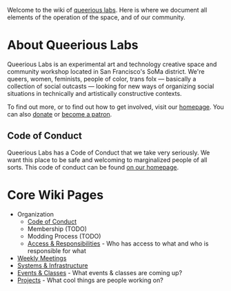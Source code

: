 <!-- TITLE: Queerious Labs -->

Welcome to the wiki of [queerious labs](https://queeriouslabs.com/). Here is where we document all elements of the operation of the space, and of our community.

# About Queerious Labs

Queerious Labs is an experimental art and technology creative space and community workshop located in San Francisco's SoMa district. We're queers, women, feminists, people of color, trans folx — basically a collection of social outcasts — looking for new ways of organizing social situations in technically and artistically constructive contexts.

To find out more, or to find out how to get involved, visit our [homepage](https://queeriouslabs.com/). You can also [donate](https://queeriouslabs.com/donate) or [become a patron](https://www.patreon.com/QueeriousLabs).

## Code of Conduct
Queerious Labs has a Code of Conduct that we take very seriously. We want this place to be safe and welcoming to marginalized people of all sorts. This code of conduct can be found [on our homepage](https://queeriouslabs.com/).
# Core Wiki Pages
* Organization
  * [Code of Conduct](/coc)
  * Membership (TODO)
  * Modding Process (TODO)
  * [Access & Responsibilities](/access) - Who has access to what and who is responsible for what
* [Weekly Meetings](/weekly-meetings)
* [Systems & Infrastructure](/infrastructure)
* [Events & Classes](/events) - What events & classes are coming up?
* [Projects](/projects) - What cool things are people working on?
